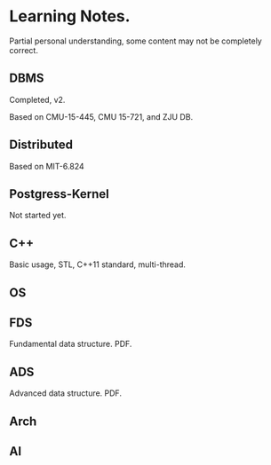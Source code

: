 # Learning Notes. 

Partial personal understanding, some content may not be completely correct.

## DBMS

Completed, v2.

Based on CMU-15-445, CMU 15-721, and ZJU DB.

## Distributed

Based on MIT-6.824

## Postgress-Kernel

Not started yet.

## C++

Basic usage, STL, C++11 standard, multi-thread.

## OS

## FDS

Fundamental data structure. PDF.

## ADS

Advanced data structure. PDF.

## Arch

## AI

